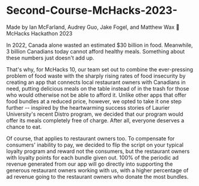 # Second-Course-McHacks-2023-
Made by Ian McFarland, Audrey Guo, Jake Fogel, and Matthew Wax 
🌟 McHacks Hackathon 2023

In 2022, Canada alone wasted an estimated $30 billion in food. Meanwhile, 3 billion Canadians today cannot afford healthy meals. Something about these numbers just doesn't add up.

That's why, for McHacks 10, our team set out to combine the ever-pressing problem of food waste with the sharply rising rates of food insecurity by creating an app that connects local restaurant owners with Canadians in need, putting delicious meals on the table instead of in the trash for those who would otherwise not be able to afford it. Unlike other apps that offer food bundles at a reduced price, however, we opted to take it one step further -- inspired by the heartwarming success stories of Laurier University's recent Distro program, we decided that our program would offer its meals completely free of charge. After all, everyone deserves a chance to eat.

Of course, that applies to restaurant owners too. To compensate for consumers' inability to pay, we decided to flip the script on your typical loyalty program and reward not the consumers, but the restaurant owners with loyalty points for each bundle given out. 100% of the periodic ad revenue generated from our app will go directly into supporting the generous restaurant owners working with us, with a higher percentage of ad revenue going to the restaurant owners who donate the most bundles.
